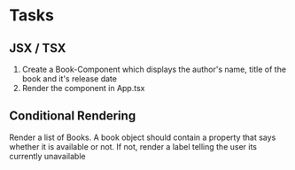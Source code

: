 # Tasks

## JSX / TSX
1. Create a Book-Component which displays the author's name, title of the book and it's release date
2. Render the component in App.tsx

## Conditional Rendering
Render a list of Books. A book object should contain a property that says whether it is available or not. If not, render a label telling the user its currently unavailable